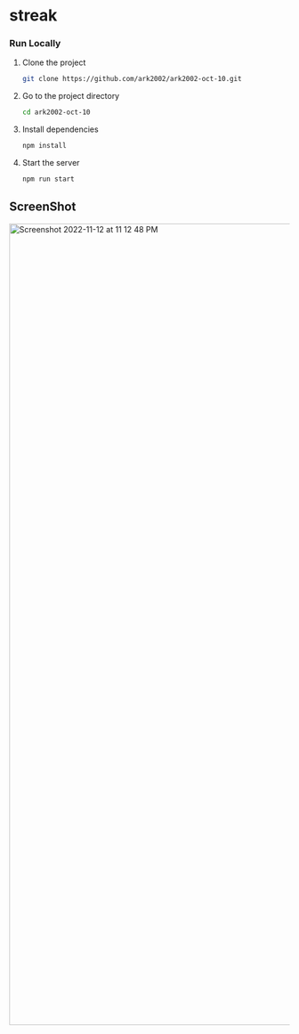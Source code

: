 # streak

### Run Locally

1. Clone the project

   ```bash
   git clone https://github.com/ark2002/ark2002-oct-10.git
   ```

2. Go to the project directory

   ```bash
   cd ark2002-oct-10
   ```

3. Install dependencies

   ```bash
   npm install
   ```

4. Start the server

   ```bash
   npm run start
   ```
## ScreenShot

<img width="1440" alt="Screenshot 2022-11-12 at 11 12 48 PM" src="https://user-images.githubusercontent.com/67817330/201487427-72c943a2-34db-4d1d-b278-1604f88c0032.png">
